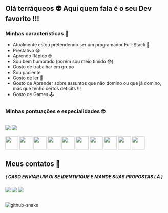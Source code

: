 ## Olá terráqueos 👽 Aqui quem fala é o seu Dev favorito !!!
### Minhas características 🔽

* Atualmente estou pretendendo ser um programador Full-Stack 👾
* Prestativo 😁
* Aprendo Rápido 🤓
* Sou bem humorado (porém sou meio timido 😳)
* Gosto de trabalhar em grupo 
* Sou paciente
* Gosto de ler 📗
* Gosto de Aprender sobre assuntos que não domino ou que já domino, mas que tenho certos déficits !!!
* Gosto de Games 🕹
##
### Minhas pontuações e especialidades 🤓
<br>
<div style="display: inline_block">
  <img src="https://github-readme-stats.vercel.app/api?username=AdrianRezendeDev&show_icons=true&theme=tokyonight&include_all_commits=true&count_private=true">
  <img src="https://github-readme-stats.vercel.app/api/top-langs/?username=AdrianRezendeDev&theme=tokyonight">
</div>
<br>
<div> 
            <img height="40", width="40" src="https://cdn.jsdelivr.net/gh/devicons/devicon/icons/laravel/laravel-plain-wordmark.svg" />
            <img height="40", width="40" src="https://cdn.jsdelivr.net/gh/devicons/devicon/icons/php/php-plain.svg" />
            <img height="40", width="40" src="https://cdn.jsdelivr.net/gh/devicons/devicon/icons/react/react-original.svg" />
            <img height="40", width="40" src="https://cdn.jsdelivr.net/gh/devicons/devicon/icons/dart/dart-original.svg" />
            <img height="40", width="40" src="https://cdn.jsdelivr.net/gh/devicons/devicon/icons/discordjs/discordjs-original.svg" />
            <img height="40", width="40" src="https://cdn.jsdelivr.net/gh/devicons/devicon/icons/css3/css3-plain-wordmark.svg" />
            <img height="40", width="40" src="https://cdn.jsdelivr.net/gh/devicons/devicon/icons/html5/html5-plain-wordmark.svg" />
            <img height="40", width="40" src="https://cdn.jsdelivr.net/gh/devicons/devicon/icons/flutter/flutter-original.svg" />
            <img height="40", width="40" src="https://cdn.jsdelivr.net/gh/devicons/devicon/icons/javascript/javascript-original.svg" />
            <img height="40", width="40" src="https://cdn.jsdelivr.net/gh/devicons/devicon/icons/python/python-original-wordmark.svg" />
</div>

## Meus contatos 📱
##### ( CASO ENVIAR UM OI SE IDENTIFIQUE E MANDE SUAS PROPOSTAS LÁ )

<div>
  <a href="mailto:adripropostas@gmail.com" target="_blank"><img src="https://img.shields.io/badge/-Gmail-%23333?style=for-the-badge&logo=gmail&logoColor=white"></a>
  <a href="https://discord.gg/3Q7s2mcj9p" target="_blank"><img src="https://img.shields.io/badge/Discord-7289DA?style=for-the-badge&logo=discord&logoColor=white"></a>
  <a href="https://www.linkedin.com/in/adrian-rezende-ab8231259/" target="_blank"><img src="https://img.shields.io/badge/LinkedIn-0077B5?style=for-the-badge&logo=linkedin&logoColor=white"></a>
</div>

##

 <picture>
  <source media="(prefers-color-scheme: dark)" srcset="github-snake-dark.svg" />
  <source media="(prefers-color-scheme: light)" srcset="github-snake.svg" />
  <img alt="github-snake" src="github-snake.svg" />
</picture>


